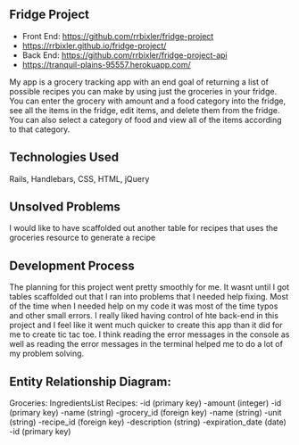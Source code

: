 
 ## Fridge Project
 - Front End: https://github.com/rrbixler/fridge-project
  - https://rrbixler.github.io/fridge-project/
  - Back End: https://github.com/rrbixler/fridge-project-api
  - https://tranquil-plains-95557.herokuapp.com/

 My app is a grocery tracking app with an end goal of returning a list of possible recipes you can make by using
 just the groceries in your fridge.  You can enter the grocery with amount and a food category into the fridge, see all the items in the fridge, edit items, and delete them from the fridge.  You can also select a category of food and view all of the items according to that category.

 ## Technologies Used
 Rails, Handlebars, CSS, HTML, jQuery

 ## Unsolved Problems
 I would like to have scaffolded out another table for recipes that uses the groceries resource to generate a recipe

 ## Development Process
The planning for this project went pretty smoothly for me.  It wasnt until I got tables scaffolded out that I ran into problems that I needed help fixing.  Most of the time when I needed help on my code it was most of the time typos and other small errors.  I really liked having control of hte back-end in this project and I feel like it went much quicker to create this app than it did for me to create tic tac toe.  I think reading the error messages in the console as well as reading the error messages in the terminal helped me to do a lot of my problem solving.

 ## Entity Relationship Diagram:

 Groceries:                 IngredientsList            Recipes:
 -id (primary key)          -amount (integer)          -id (primary key)
 -name (string)             -grocery_id (foreign key)  -name (string)
 -unit (string)             -recipe_id (foreign key)   -description (string)
 -expiration_date (date)    -id (primary key)    <!-- #-ingredients_list (string or foreign key for groceries)-->
